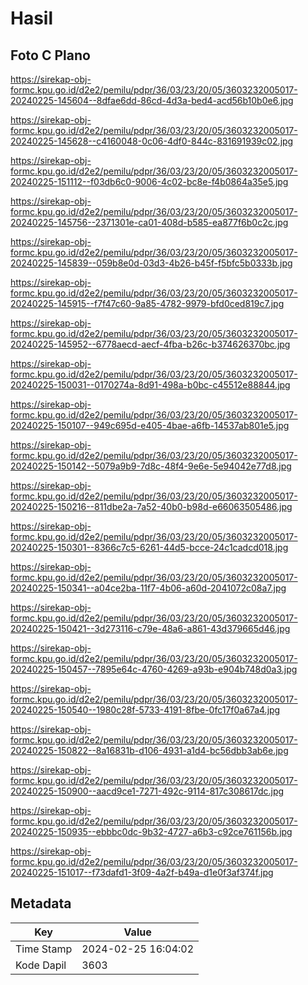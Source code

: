 # Hasil

## Foto C Plano

https://sirekap-obj-formc.kpu.go.id/d2e2/pemilu/pdpr/36/03/23/20/05/3603232005017-20240225-145604--8dfae6dd-86cd-4d3a-bed4-acd56b10b0e6.jpg

https://sirekap-obj-formc.kpu.go.id/d2e2/pemilu/pdpr/36/03/23/20/05/3603232005017-20240225-145628--c4160048-0c06-4df0-844c-831691939c02.jpg

https://sirekap-obj-formc.kpu.go.id/d2e2/pemilu/pdpr/36/03/23/20/05/3603232005017-20240225-151112--f03db6c0-9006-4c02-bc8e-f4b0864a35e5.jpg

https://sirekap-obj-formc.kpu.go.id/d2e2/pemilu/pdpr/36/03/23/20/05/3603232005017-20240225-145756--2371301e-ca01-408d-b585-ea877f6b0c2c.jpg

https://sirekap-obj-formc.kpu.go.id/d2e2/pemilu/pdpr/36/03/23/20/05/3603232005017-20240225-145839--059b8e0d-03d3-4b26-b45f-f5bfc5b0333b.jpg

https://sirekap-obj-formc.kpu.go.id/d2e2/pemilu/pdpr/36/03/23/20/05/3603232005017-20240225-145915--f7f47c60-9a85-4782-9979-bfd0ced819c7.jpg

https://sirekap-obj-formc.kpu.go.id/d2e2/pemilu/pdpr/36/03/23/20/05/3603232005017-20240225-145952--6778aecd-aecf-4fba-b26c-b374626370bc.jpg

https://sirekap-obj-formc.kpu.go.id/d2e2/pemilu/pdpr/36/03/23/20/05/3603232005017-20240225-150031--0170274a-8d91-498a-b0bc-c45512e88844.jpg

https://sirekap-obj-formc.kpu.go.id/d2e2/pemilu/pdpr/36/03/23/20/05/3603232005017-20240225-150107--949c695d-e405-4bae-a6fb-14537ab801e5.jpg

https://sirekap-obj-formc.kpu.go.id/d2e2/pemilu/pdpr/36/03/23/20/05/3603232005017-20240225-150142--5079a9b9-7d8c-48f4-9e6e-5e94042e77d8.jpg

https://sirekap-obj-formc.kpu.go.id/d2e2/pemilu/pdpr/36/03/23/20/05/3603232005017-20240225-150216--811dbe2a-7a52-40b0-b98d-e66063505486.jpg

https://sirekap-obj-formc.kpu.go.id/d2e2/pemilu/pdpr/36/03/23/20/05/3603232005017-20240225-150301--8366c7c5-6261-44d5-bcce-24c1cadcd018.jpg

https://sirekap-obj-formc.kpu.go.id/d2e2/pemilu/pdpr/36/03/23/20/05/3603232005017-20240225-150341--a04ce2ba-11f7-4b06-a60d-2041072c08a7.jpg

https://sirekap-obj-formc.kpu.go.id/d2e2/pemilu/pdpr/36/03/23/20/05/3603232005017-20240225-150421--3d273116-c79e-48a6-a861-43d379665d46.jpg

https://sirekap-obj-formc.kpu.go.id/d2e2/pemilu/pdpr/36/03/23/20/05/3603232005017-20240225-150457--7895e64c-4760-4269-a93b-e904b748d0a3.jpg

https://sirekap-obj-formc.kpu.go.id/d2e2/pemilu/pdpr/36/03/23/20/05/3603232005017-20240225-150540--1980c28f-5733-4191-8fbe-0fc17f0a67a4.jpg

https://sirekap-obj-formc.kpu.go.id/d2e2/pemilu/pdpr/36/03/23/20/05/3603232005017-20240225-150822--8a16831b-d106-4931-a1d4-bc56dbb3ab6e.jpg

https://sirekap-obj-formc.kpu.go.id/d2e2/pemilu/pdpr/36/03/23/20/05/3603232005017-20240225-150900--aacd9ce1-7271-492c-9114-817c308617dc.jpg

https://sirekap-obj-formc.kpu.go.id/d2e2/pemilu/pdpr/36/03/23/20/05/3603232005017-20240225-150935--ebbbc0dc-9b32-4727-a6b3-c92ce761156b.jpg

https://sirekap-obj-formc.kpu.go.id/d2e2/pemilu/pdpr/36/03/23/20/05/3603232005017-20240225-151017--f73dafd1-3f09-4a2f-b49a-d1e0f3af374f.jpg


## Metadata

| Key        | Value               |
| ---------- | ------------------- |
| Time Stamp | 2024-02-25 16:04:02 |
| Kode Dapil | 3603                |



